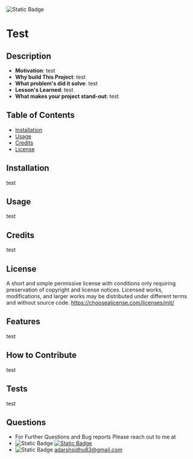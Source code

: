 
![Static Badge](https://img.shields.io/badge/MIT-green)

# Test

## Description

- **Motivation**: test
- **Why build This Project**: test
- **What problem's did it solve**: test
- **Lesson's Learned**: test
- **What makes your project stand-out**: test

## Table of Contents

- [Installation](#installation)
- [Usage](#usage)
- [Credits](#credits)
- [License](#license)

## Installation
test

## Usage
test

## Credits
test

## License
A short and simple permissive license with conditions only requiring preservation of copyright and license notices. Licensed works, modifications, and larger works may be distributed under different terms and without source code. https://choosealicense.com/licenses/mit/

## Features
test

## How to Contribute
test

## Tests
test

## Questions
- For Further Questions and Bug reports Please reach out to me at
- ![Static Badge](https://img.shields.io/badge/Github-green) [![Static Badge](https://img.shields.io/badge/sidhuad-blue)](https://github.com/sidhuad)
- ![Static Badge](https://img.shields.io/badge/Email-purple) adarshsidhu83@gmail.com
